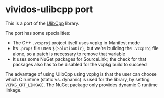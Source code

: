 # vividos-ulibcpp port

This is a port of the [UlibCpp](https://github.com/vividos/UlibCpp) library.

The port has some specialities:
- The C++ `.vcxproj` project itself uses vcpkg in Manifest mode
- Its `.props` file uses `$(SolutionDir)`, but we're building the `.vcxproj`
  file alone, so a patch is necessary to remove that variable
- It uses some NuGet packages for SourceLink; the check for that packages also
  has to be disabled for the vcpkg build to succeed

The advantage of using UlibCpp using vcpkg is that the user can choose which
C runtime (static vs. dynamic) is used for the library, by setting
`VCPKG_CRT_LINKAGE`. The NuGet package only provides dynamic C runtime
linkage.
